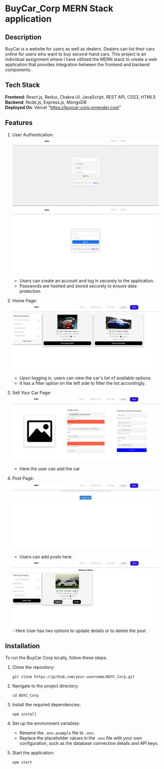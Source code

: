 # BuyCar_Corp MERN Stack application

## Description
BuyCar is a website for users as well as dealers. Dealers can list their cars online for users who want to buy second-hand cars. This project is an individual assignment where I have utilized the MERN stack to create a web application that provides integration between the frontend and backend components.


## Tech Stack
**Frontend**: React.js, Redux, Chakra UI, JavaScript, REST API, CSS3, HTML5  
**Backend**: Node.js, Express.js, MongoDB  
**Deployed On**: Vercel
"https://buycar-corp.onrender.com"

## Features

1. User Authentication:
   <img src="./Images/signup.png" alt="signup" />
   <img src="./Images/signin.png" alt="signing" />
   - Users can create an account and log in securely to the application.
   - Passwords are hashed and stored securely to ensure data protection.

3. Home Page:
   <img src="./Images/Homepage.png" alt="HomePage" />
   - Upon logging in, users can view the car's list of available options.
   - It has a filter option on the left side to filter the list accordingly.

5. Sell Your Car Page:
   <img src="./Images/sellYourCarPage.png" alt="sell Page" />
   - Here the user can add the car
      
7. Post Page:
   <img src = "./Images/CreatePost.png" alt="Create Post"/>
   - Users can add posts here.
   <img src="Images/Posts.png" alt="Posts" />
   - Here User has two options to update details or to delete the post
     

## Installation

To run the BuyCar Corp locally, follow these steps:

1. Clone the repository:

   ```
   git clone https://github.com/your-username/BUYC_Corp.git
   ```

2. Navigate to the project directory:

   ```
   cd BUYC_Corp
   ```

3. Install the required dependencies:

   ```
   npm install
   ```

4. Set up the environment variables:
   - Rename the `.env.example` file to `.env`.
   - Replace the placeholder values in the `.env` file with your own configuration, such as the database connection details and API keys.

5. Start the application:

   ```
   npm start
   ```



  
